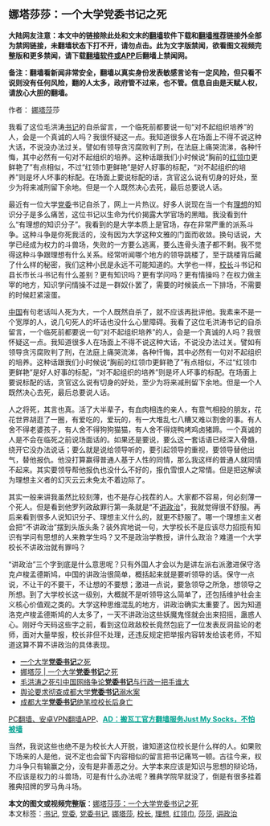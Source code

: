  <h2>娜塔莎莎：一个大学党委书记之死</h2> <p class="notice"><b>大陆网友注意：本文中的链接除此处和文末的<a href="https://github.com/bannedbook/fanqiang" >翻墙</a>软件下载和<a href="https://github.com/killgcd/justmysocks/blob/master/README.md">翻墙推荐</a>链接外全部为禁网链接，未翻墙状态下打不开，请勿点击。此为文字版禁闻，欲看图文视频完整版和更多禁闻，请下载<a href="https://github.com/bannedbook/fanqiang">翻墙软件或APP</a>后翻墙上禁闻网。</p><p>备注：翻墙看新闻非常安全，翻墙以真实身份发表敏感言论有一定风险，但只看不说则没有任何风险，翻的人太多，政府管不过来，也不管。信息自由是天赋人权，请放心大胆的翻墙。</b></p>  <div class="entry"> <p>作者： <a href="https://www.bannedbook.org/bnews/tag/%E5%A8%9C%E5%A1%94%E8%8E%8E/" class="st_tag internal_tag" rel="tag" title="标签 娜塔莎 下的日志">娜塔莎</a>莎</p> <p id="summary">我看了这位毛洪涛<a href="https://www.bannedbook.org/bnews/tag/%e4%b9%a6%e8%ae%b0/" class="st_tag internal_tag" rel="tag" title="标签 书记 下的日志">书记</a>的自杀留言，一个临死前都要说一句“对不起组织培养”的人，会是一个真诚的人吗？我很怀疑这一点。我知道很多人在场面上不得不说这种大话，不说没办法过关。譬如有领导贪污腐败判了刑，在法庭上痛哭流涕，各种忏悔，其中必然有一句对不起组织的培养。这种话跟我们小时候说“胸前的<a href="https://www.bannedbook.org/bnews/tag/%e7%ba%a2%e9%a2%86%e5%b7%be/" class="st_tag internal_tag" rel="tag" title="标签 红领巾 下的日志">红领巾</a>更鲜艳了”有点相似，不过“红领巾更鲜艳”是好人好事的标配，“对不起组织的培养”则是坏人坏事的标配。在场面上要说标配的话，贪官这么说有切身的好处，至少为将来减刑留下余地。但是一个人既然决心去死，最后总要说人话。</p>  <p id="conimg"></p> <p>最近有一位大学<a href="https://www.bannedbook.org/bnews/tag/%E5%85%9A%E5%A7%94/" class="st_tag internal_tag" rel="tag" title="标签 党委 下的日志">党委</a>书记自杀了，网上一片热议。好多人说现在当一个有<a href="https://www.bannedbook.org/bnews/tag/%E7%90%86%E6%83%B3/" class="st_tag internal_tag" rel="tag" title="标签 理想 下的日志">理想</a>的知识分子是多么痛苦，这位书记以生命为代价揭露大学官场的黑暗。我没看到什么“有理想的知识分子”。我看到的是大学本质上是官场，存在非常严重的派系斗争。这种斗争是你死我活的，没有因为大学这种文雅的门面而收敛。换句话说，大学已经成为权力的斗兽场，失败的一方要么逃离，要么连骨头渣子都不剩。我不觉得这种斗争跟理想有什么关系。经常听闻哪个地方的领导跳楼了，至于跳楼背后藏了什么样的秘密，我们这种小民是永远不可能知道的。大学也一样，<a href="https://www.bannedbook.org/bnews/tag/%E6%A0%A1%E9%95%BF/" class="st_tag internal_tag" rel="tag" title="标签 校长 下的日志">校长</a>斗书记和县长市长斗书记有什么差别？更有知识吗？更有学问吗？更有情操吗？在权力做主宰的地方，知识学问情操不过是一群奴仆罢了，需要的时候装点一下排场，不需要的时候赶紧滚蛋。</p>  <p><span class='wp_keywordlink_affiliate'><a href="https://www.bannedbook.org/" title="中国" target="_blank">中国</a></span>有句老话叫人死为大，一个人既然自杀了，就不应该再批评他。我素来不是一个宽厚的人，说几句死人的坏话也没什么心里障碍。我看了这位毛洪涛书记的自杀留言，一个临死前都要说一句“对不起组织培养”的人，会是一个真诚的人吗？我很怀疑这一点。我知道很多人在场面上不得不说这种大话，不说没办法过关。譬如有领导贪污腐败判了刑，在法庭上痛哭流涕，各种忏悔，其中必然有一句对不起组织的培养。这种话跟我们小时候说“胸前的红领巾更鲜艳了”有点相似，不过“红领巾更鲜艳”是好人好事的标配，“对不起组织的培养”则是坏人坏事的标配。在场面上要说标配的话，贪官这么说有切身的好处，至少为将来减刑留下余地。但是一个人既然决心去死，最后总要说人话。</p> <p>人之将死，其言也真。活了大半辈子，有血肉相连的亲人，有意气相投的朋友，花花世界胡逛了一圈，有爱吃的，爱玩的，有一大堆乱七八糟又难以割舍的事。有人舍不得老婆孩子，有人舍不得狗狗猫猫，有人舍不得烧鸭烤鸡卤猪蹄。一个真诚的人是不会在临死之前说场面话的。如果还是要说，要么这一套话语已经深入骨髓，绕开它没办法说话；要么就是说给领导听的，要引起领导的重视，要领导替他出气，替他报仇。他没打算赢得普通人基于人性的同情，那么我这样的普通人就同情不起来。其实要领导帮他报仇也没什么不好的，报仇雪恨人之常情。但是把这解读为理想主义者的幻灭云云未免太不着边际了。</p>  <p>其实一般来讲我虽然比较刻薄，也不是存心找茬的人。大家都不容易，何必刻薄一个死人。但是看到他罗列政敌罪行第一条就是“不<a href="https://www.bannedbook.org/bnews/tag/%E8%AE%B2%E6%94%BF%E6%B2%BB/" class="st_tag internal_tag" rel="tag" title="标签 讲政治 下的日志">讲政治</a>”，我就觉得很不舒服。再后来看到很多人说知识分子、理想主义什么的，就更不舒服了。哪一个理想主义者会把“不讲政治”摆到头版头条？装外宾地说一句，大学校长不是应该尽力招揽有知识有学问有思想的人来教学生吗？又不是政治学教授，讲什么政治？难道一个大学校长不讲政治就有罪吗？</p> <p>“讲政治”三个字到底是什么意思呢？只有外国人才会以为是讲左派右派激进保守洛克卢梭孟德斯鸠，中国的讲政治很简单，概括起来就是要听领导的话。保守一点说，不让干的不要干，不让想的不要想；激进一点说，要急领导之所急，想领导之所想。到了大学校长这一级别，大概就不是听领导这么简单了，还包括维护社会主义核心价值观之类的。大学这种思维混乱的地方，讲政治确实太重要了。因为知道洛克卢梭孟德斯鸠的人太多了，一天不讲政治这些妖魔鬼怪就会出来招摇，蛊惑人心。刚好今天码这些字之前，看到这位政敌校长竟然包庇了一位发表反洞盐论的老师，面对大量举报，校长非但不处理，还违反规定把举报内容转发给该老师，不知道这算不算不讲政治的具体表现。</p>  <ul class='op-related-articles' title='相关阅读'> <li><a href='https://www.bannedbook.org/bnews/ssgc/20201020/1416826.html' target='_blank'>一个大学<b>党委书记</b>之死</a></li> <li><a href='https://www.bannedbook.org/bnews/baitai/20201020/1416788.html' target='_blank'>娜塔莎 &#124; 一个大学<b>党委书记</b>之死</a></li> <li><a href='https://www.bannedbook.org/bnews/headline/20201018/1416180.html' target='_blank'>毛洪涛之死引中国网络争论<b>党委书记</b>与行政一把手谁大</a></li> <li><a href='https://www.bannedbook.org/bnews/headline/20201018/1415780.html' target='_blank'>舆论要求彻查成都大学<b>党委书记</b>溺水案</a></li> <li><a href='https://www.bannedbook.org/bnews/bannedvideo/20201017/1415360.html' target='_blank'>成都大学<b>党委书记</b>绝笔控校长后身亡</a></li> </ul> <p class="texttj"> <a href="https://github.com/bannedbook/fanqiang/wiki/%E7%A6%81%E9%97%BB%E7%BD%91%E5%AE%89%E5%8D%93%E7%BF%BB%E5%A2%99%E6%96%B0%E9%97%BBAPP" target="_blank">PC翻墙、安卓VPN翻墙APP</a>、<span onclick="window.open('https://github.com/killgcd/justmysocks/blob/master/README.md')" style="font-weight:bold;color:#00A191;cursor:pointer;text-decoration:underline;outline:none">AD：搬瓦工官方翻墙服务Just My Socks，不怕被墙</span></p><p>当然，我说这些也绝不是为校长大人开脱，谁知道这位校长是什么样的人。如果败下场来的人是他，说不定也会留下内容相似的留言把书记痛骂一顿。古往今来，权力斗争只有输赢之分，没有是非善恶之分。大学本来应该是知识与思想的辩论场，不应该是权力的斗兽场，可是有什么办法呢？雅典学院早就没了，倒是有很多挂着雅典招牌的罗马角斗场。</p><a name='sharetosocial'></a>       <div><b>本文的图文或视频完整版</b>：<a href='https://www.bannedbook.org/bnews/comments/20201020/1416905.html'>娜塔莎莎：一个大学党委书记之死</a></div>  </div><!--END ENTRY--> <div class="postfooter"> <div>本文标签：<a href="https://www.bannedbook.org/bnews/tag/%e4%b9%a6%e8%ae%b0/" rel="tag">书记</a>, <a href="https://www.bannedbook.org/bnews/tag/%E5%85%9A%E5%A7%94/" rel="tag">党委</a>, <a href="https://www.bannedbook.org/bnews/tag/%E5%85%9A%E5%A7%94%E4%B9%A6%E8%AE%B0/" rel="tag">党委书记</a>, <a href="https://www.bannedbook.org/bnews/tag/%E5%A8%9C%E5%A1%94%E8%8E%8E/" rel="tag">娜塔莎</a>, <a href="https://www.bannedbook.org/bnews/tag/%E6%A0%A1%E9%95%BF/" rel="tag">校长</a>, <a href="https://www.bannedbook.org/bnews/tag/%E7%90%86%E6%83%B3/" rel="tag">理想</a>, <a href="https://www.bannedbook.org/bnews/tag/%e7%ba%a2%e9%a2%86%e5%b7%be/" rel="tag">红领巾</a>, <a href="https://www.bannedbook.org/bnews/tag/%E8%8E%8E%E8%8E%8E/" rel="tag">莎莎</a>, <a href="https://www.bannedbook.org/bnews/tag/%E8%AE%B2%E6%94%BF%E6%B2%BB/" rel="tag">讲政治</a></div>  </div><!--END POSTFOOTER--> 